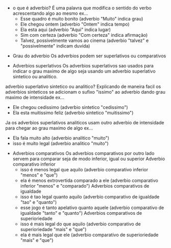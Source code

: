 
- o que é adverbio?
   É uma palavra que modifica o sentido do verbo acrescentando algo ao mesmo ex...
   - Esse quadro é muito bonito (adverbio "Muito" indica grau)
   - Ele chegou ontem (adverbio "Ontem" indica tempo)
   - Ela esta aqui (adverbio "Aqui" indica lugar)
   - Sim com certeza (adverbio "Com certeza" indica afirmação)
   - Talvez, possivelmente vamos ao cinema (adverbio "talvez" e "possivelmente" indicam duvida)

* Grau do adverbio 
 Os adverbios podem ser superlativos ou comparativos

* Adverbios superlativos
Os adverbios superlativos sao usados para indicar o grau maximo de algo seja usando um adverbio superlativo sintetico ou analitico.

 adverbio superlativo sintetico ou analitico?
  Explicando de maneira facil os adverbios sinteticos se adicionam o sufixo "issimo" ao adverbio dando grau maximo de intensidade ex...
   - Ele chegou cedissimo (adverbio sintetico "cedissimo")
   - Ela esta muitissimo feliz (adverbio sintetico "muitissimo")

   Ja os adverbios superlativos analiticos usam outro adverbio de intensidade para chegar ao grau maximo de algo ex...
   - Ela fala muito alto (adverbio analitico "muito")
   - isso é muito legal (adverbio analitico "muito")

* Adverbios comparativos
 Os adverbios comparativos por outro lado servem para comparar seja de modo inferior, igual ou superior
  Adverbio comparativo inferior
  - isso é menos legal que aquilo (adverbio comparativo inferior "menos" e "que")
  - ela é menos extrovertida comparado a ele (adverbio comparativo inferior "menos" e "comparado")
  Adverbios comparativos de igualdade
  - isso é tao legal quanto aquilo (adverbio comparativo de igualdade "tao" e "quanto")
  - esse jogo é tanto apelativo quanto aquele (adverbio comparativo de igualdade "tanto" e "quanto")
  Adverbios comparativos de superioriedade
  - isso é mais legal do que aquilo (adverbio comparativo de superioriedade "mais" e "que")
  - ela é mais legal que ele (adverbio comparativo de superioriedade "mais" e "que")

  